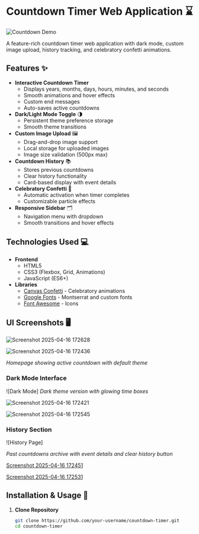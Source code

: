 # Countdown Timer Web Application ⌛

![Countdown Demo](preview.gif)

A feature-rich countdown timer web application with dark mode, custom image upload, history tracking, and celebratory confetti animations.

## Features ✨

- **Interactive Countdown Timer**
  - Displays years, months, days, hours, minutes, and seconds
  - Smooth animations and hover effects
  - Custom end messages
  - Auto-saves active countdowns
- **Dark/Light Mode Toggle** 🌗
  - Persistent theme preference storage
  - Smooth theme transitions
- **Custom Image Upload** 🖼️
  - Drag-and-drop image support
  - Local storage for uploaded images
  - Image size validation (500px max)
- **Countdown History** 📚
  - Stores previous countdowns
  - Clear history functionality
  - Card-based display with event details
- **Celebratory Confetti** 🎉
  - Automatic activation when timer completes
  - Customizable particle effects
- **Responsive Sidebar** 🗂️
  - Navigation menu with dropdown
  - Smooth transitions and hover effects

## Technologies Used 💻

- **Frontend**
  - HTML5
  - CSS3 (Flexbox, Grid, Animations)
  - JavaScript (ES6+)
- **Libraries**
  - [Canvas Confetti](https://www.npmjs.com/package/canvas-confetti) - Celebratory animations
  - [Google Fonts](https://fonts.google.com/) - Montserrat and custom fonts
  - [Font Awesome](https://fontawesome.com/) - Icons
 

## UI Screenshots 🖥️
![Screenshot 2025-04-16 172628](https://github.com/user-attachments/assets/16c52d45-85e2-4ae5-b980-b88de3145d0a)


![Screenshot 2025-04-16 172436](https://github.com/user-attachments/assets/14993609-c547-4757-8ce4-278705b59832)

*Homepage showing active countdown with default theme*


### Dark Mode Interface
![Dark Mode]
*Dark theme version with glowing time boxes*

![Screenshot 2025-04-16 172421](https://github.com/user-attachments/assets/4decc47c-fd7f-4bc0-9b5b-8182f52cc82a)


![Screenshot 2025-04-16 172545](https://github.com/user-attachments/assets/330c2b12-f3f9-49ab-bb87-697d5306278c)


### History Section


![History Page]


*Past countdowns archive with event details and clear history button*




[Screenshot 2025-04-16 172451](https://github.com/user-attachments/assets/596df892-2ffa-4b99-a6c3-274b4fcfb9a0)






[Screenshot 2025-04-16 172531](https://github.com/user-attachments/assets/f956e864-5148-49bb-9461-57aa01f7d358)













## Installation & Usage 🚀

1. **Clone Repository**
   ```bash
   git clone https://github.com/your-username/countdown-timer.git
   cd countdown-timer
